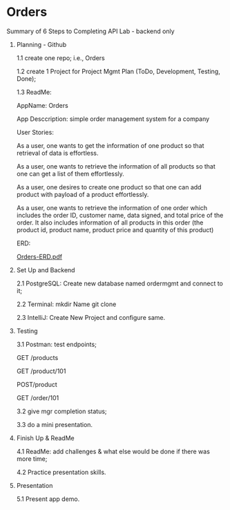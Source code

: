 # Orders

Summary of 6 Steps to Completing API Lab - backend only

1.  Planning - Github

     1.1 create one repo; i.e., Orders
     
     1.2 create 1 Project for Project Mgmt Plan (ToDo,  Development, Testing, Done);
     
     1.3 ReadMe:  
     
     AppName: Orders
     
     App Desccription:  simple order management system for a company
      
     User Stories:
    
     As a user, one wants to get the information of one product so that retrieval of data is effortless.
     
     As a user, one wants to retrieve the information of all products so that one can get a list of them effortlessly.
     
     As a user, one desires to create one product so that one can add product with payload of a product effortlessly.
     
     As a user, one wants to retrieve the information of one order which includes the order  ID, customer name,  data signed, and  total price of the          order. It also includes information of all  products in this order (the product id, product name, product price and quantity of this product)
   
        
    ERD:
    
    [Orders-ERD.pdf](https://github.com/annettem123/Orders/files/8508155/Orders-ERD.pdf)
    
    
2.   Set Up and Backend 
    
      2.1 PostgreSQL: Create new database named ordermgmt and connect to it; 
      
      2.2 Terminal:  mkdir Name git clone
      
      2.3 IntelliJ: Create New Project and configure same.  

3.   Testing 

     3.1 Postman: test endpoints;
    
     GET  /products
     
     GET /product/101
     
     POST/product      
     
     GET /order/101
    
    
     3.2 give mgr completion status;
     
     3.3 do a mini presentation.
     
4.   Finish Up & ReadMe 

     4.1 ReadMe: add challenges & what else would be done if there was more time; 

     4.2  Practice presentation skills.
     
5.   Presentation
 
      5.1 Present app demo. 


